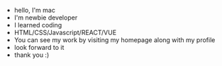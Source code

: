 - hello, I'm mac
- I'm newbie developer
- I learned coding
- HTML/CSS/Javascript/REACT/VUE
- You can see my work by visiting my homepage along with my profile
- look forward to it
- thank you :)

<!---
littlemac08/littlemac08 is a ✨ special ✨ repository because its `README.md` (this file) appears on your GitHub profile.
You can click the Preview link to take a look at your changes.
--->
